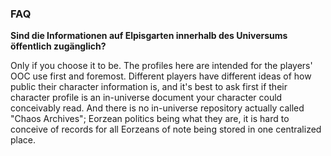 ### FAQ

**Sind die Informationen auf Elpisgarten innerhalb des Universums öffentlich zugänglich?**

Only if you choose it to be. The profiles here are intended for the players' OOC use first and foremost. Different players have different ideas of how public their character information is, and it's best to ask first if their character profile is an in-universe document your character could conceivably read. And there is no in-universe repository actually called "Chaos Archives"; Eorzean politics being what they are, it is hard to conceive of records for all Eorzeans of note being stored in one centralized place.
